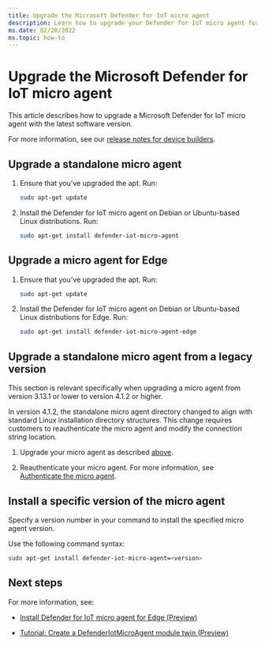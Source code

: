 ```yaml
---
title: Upgrade the Microsoft Defender for IoT micro agent
description: Learn how to upgrade your Defender for IoT micro agent for device builders.
ms.date: 02/20/2022
ms.topic: how-to
---
```


# Upgrade the Microsoft Defender for IoT micro agent

This article describes how to upgrade a Microsoft Defender for IoT micro agent with the latest software version.

For more information, see our [release notes for device builders](release-notes.md).

## Upgrade a standalone micro agent

1. Ensure that you've upgraded the apt. Run:

    ```bash
    sudo apt-get update
    ```

1. Install the Defender for IoT micro agent on Debian or Ubuntu-based Linux distributions. Run:

    ```bash
    sudo apt-get install defender-iot-micro-agent
    ```

## Upgrade a micro agent for Edge

1. Ensure that you've upgraded the apt. Run:

    ```bash
    sudo apt-get update
    ```

1. Install the Defender for IoT micro agent on Debian or Ubuntu-based Linux distributions for Edge. Run:

    ```bash
    sudo apt-get install defender-iot-micro-agent-edge
    ```

## Upgrade a standalone micro agent from a legacy version

This section is relevant specifically when upgrading a micro agent from version 3.13.1 or lower to version 4.1.2 or higher.

In version 4.1.2, the standalone micro agent directory changed to align with standard Linux installation directory structures. This change requires customers to reauthenticate the micro agent and modify the connection string location.

1. Upgrade your micro agent as described [above](#upgrade-a-standalone-micro-agent).

1. Reauthenticate your micro agent. For more information, see [Authenticate the micro agent](tutorial-standalone-agent-binary-installation.md#authenticate-the-micro-agent).

## Install a specific version of the micro agent

Specify a version number in your command to install the specified micro agent version.

Use the following command syntax:

```bash
sudo apt-get install defender-iot-micro-agent=<version>
```

## Next steps

For more information, see:

- [Install Defender for IoT micro agent for Edge (Preview)](how-to-install-micro-agent-for-edge.md)

- [Tutorial: Create a DefenderIotMicroAgent module twin (Preview)](tutorial-create-micro-agent-module-twin.md)
